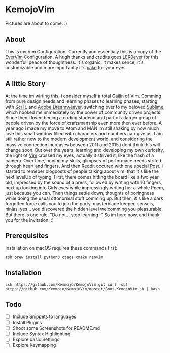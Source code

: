 # KemojoVim

Pictures are about to come. :)

## About
This is my Vim Configuration. Currently and essentialy this is a copy of the [EverVim](https://github.com/LER0ever/EverVim) Configuration.
A hugh thanks and credits goes [LER0ever](https://github.com/LER0ever) for this wonderfull peace of thoughtness.
It´s organic, it makes sence, it´s customizable and more inportantly it´s [cake](https://www.google.de/url?sa=i&rct=j&q=&esrc=s&source=images&cd=&cad=rja&uact=8&ved=0ahUKEwiutb2sxdvYAhWQJ-wKHekPBUgQjRwIBw&url=http%3A%2F%2Fwww.lecker.de%2Fmohn-marzipan-torte-mit-nikolaus-63850.html&psig=AOvVaw3detykeJ5GUkMTjHwF-4rs&ust=1516159695933693) for your eyes.


## A little Story
At the time im wirting this, i consider myself a total Gaijin of Vim. Comming from pure design needs and learning phases to learning phases, starting with [SciTE](http://www.scintilla.org/SciTE.html) and [Adobe Dreamweaver](https://www.adobe.com/de/products/dreamweaver.html), switching over to my beloved [Sublime](https://www.sublimetext.com/), which hooked me immediately by the power of community driven projects. Since then i loved beeing a coding studend and part of a larger group of people driven by the force of craftsmanship even more then ever before.
A year ago i made my move to Atom and MAN im still shaking by how much love this small window filled with characters and numbers can give us.
I am still rather new to the modern development world, and considering the massive connection increases between 2011 and 2015,i dont think this will change soon. But over the years, learning and developing my own curiosity, the light of [Vim](http://www.vim.org/) crossed my eyes, actually it strived it, like the flash of a camera. Over time, honing my skills, glimpses of performace needs strifed through heart and fingers. And then Reddit occured with one special [Post](https://www.reddit.com/r/vim/comments/3lywog/this_is_what_my_macvim_workflow_looks_like_what/). I started to remeber blogposts of people talking about vim. that it´s like the next levelUp of typing. First, there comes hitting the board like a two year old, impressed by the sound of a press, followed by writing with 10 fingers, next up looking into Girls eyes while impressingly writing her a whole Poem, just because you can.
Then things settle down, thoughts of boringness while doing the usual ottonormal stuff comming up. But then, it´s like a dark forgotten force calls you to join the party, masterblade keeper, senseis, ninjas, yes... you discovered the hidden level welcomming you pleasurable. But there is one rule, "Do not... stop learning !"
So im here now, and thank you for the invitation. :)


## Prerequisites
Installation on macOS requires these commands first:

``zsh
brew install python3 ctags cmake neovim
``

## Installation
``zsh
https://github.com/Kemmojo/KemojoVim.git
curl -sLf https://github.com/Kemmojo/KemojoVim/master/Boot-KemojoVim.sh | bash
``


## Todo
- [ ] Include Snippets to languages
- [ ] Install Plugins
- [ ] Shoot some Screenshots for README.md
- [ ] Include Syntax Highlighting
- [ ] Explore basic Settings
- [ ] Explore Keymapping
